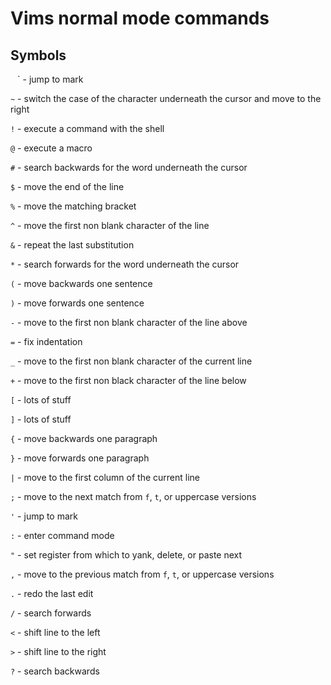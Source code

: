 # Vims normal mode commands

## Symbols
` ` ` - jump to mark

`~` - switch the case of the character underneath the cursor and move to the right

`!` - execute a command with the shell

`@` - execute a macro

`#` - search backwards for the word underneath the cursor

`$` - move the end of the line

`%` - move the matching bracket

`^` - move the first non blank character of the line

`&` - repeat the last substitution

`*` - search forwards for the word underneath the cursor

`(` - move backwards one sentence

`)` - move forwards one sentence

`-` - move to the first non blank character of the line above

`=` - fix indentation

`_` - move to the first non blank character of the current line

`+` - move to the first non black character of the line below

`[` - lots of stuff

`]` - lots of stuff

`{` - move backwards one paragraph

`}` - move forwards one paragraph

`|` - move to the first column of the current line

`;` - move to the next match from `f`, `t`, or uppercase versions

`'` - jump to mark

`:` - enter command mode

`"` - set register from which to yank, delete, or paste next

`,` - move to the previous match from `f`, `t`, or uppercase versions

`.` - redo the last edit

`/` - search forwards

`<` - shift line to the left

`>` - shift line to the right

`?` - search backwards
